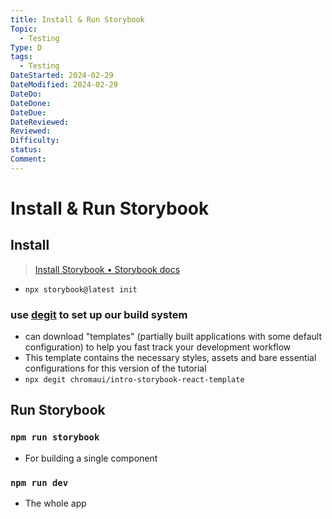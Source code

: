 ```yaml
---
title: Install & Run Storybook
Topic:
  - Testing
Type: D
tags:
  - Testing
DateStarted: 2024-02-29
DateModified: 2024-02-29
DateDo:
DateDone:
DateDue:
DateReviewed:
Reviewed:
Difficulty:
status:
Comment:
---
```


# Install & Run Storybook

## Install

> [Install Storybook • Storybook docs](https://storybook.js.org/docs/get-started/install)

- `npx storybook@latest init`

### use [degit](https://github.com/Rich-Harris/degit) to set up our build system

- can download "templates" (partially built applications with some default configuration) to help you fast track your development workflow
- This template contains the necessary styles, assets and bare essential configurations for this version of the tutorial
- `npx degit chromaui/intro-storybook-react-template`

## Run Storybook

### `npm run storybook`

- For building a single component

### `npm run dev`

- The whole app
